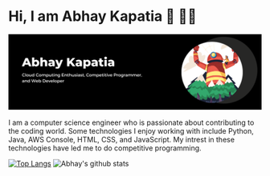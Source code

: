 <h1>Hi, I am Abhay Kapatia 👋 👨‍💻</h1>
<img src = "https://github.com/abhay-kapatia/abhay-kapatia/blob/main/assets/Black%20and%20White%20Modern%20Business%20LinkedIn%20Banner.png">

I am a computer science engineer who is passionate about contributing to the coding world. Some technologies I enjoy working with include Python, Java, AWS Console, HTML, CSS, and JavaScript. My intrest in these technologies have led me to do competitive programming. 

[ ![Top Langs](https://github-readme-stats.vercel.app/api/top-langs/?username=abhay-kapatia&hide=html)](https://github.com/abhay-kapatia/github-readme-stats) ![Abhay's github stats](https://github-readme-stats.vercel.app/api?username=abhay-kapatia) 

